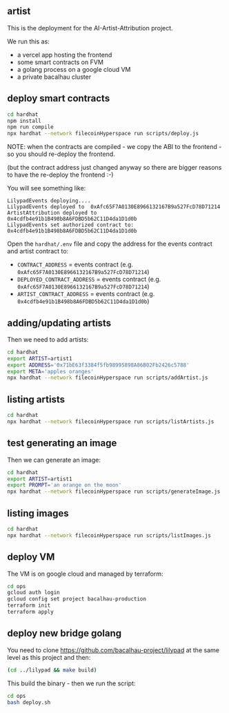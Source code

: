 ## artist

This is the deployment for the AI-Artist-Attribution project.

We run this as:

 * a vercel app hosting the frontend
 * some smart contracts on FVM
 * a golang process on a google cloud VM
 * a private bacalhau cluster

## deploy smart contracts

```bash
cd hardhat
npm install
npm run compile
npx hardhat --network filecoinHyperspace run scripts/deploy.js
```

NOTE: when the contracts are compiled - we copy the ABI to the frontend - so you should re-deploy the frontend.

(but the contract address just changed anyway so there are bigger reasons to have the re-deploy the frontend :-)

You will see something like:

```
LilypadEvents deploying....                                                                                                                                                                                                                
LilypadEvents deployed to  0xAfc65F7A0130E8966132167B9a527FcD78D71214                                                                                                                                                                      
ArtistAttribution deployed to  0x4cdfb4e91b1B498b8A6FDBD5b62C11D4da1D1d0b                                                                                                                                                                  
LilypadEvents set authorized contract to:  0x4cdfb4e91b1B498b8A6FDBD5b62C11D4da1D1d0b
```

Open the `hardhat/.env` file and copy the address for the events contract and artist contract to:

 * `CONTRACT_ADDRESS` = events contract (e.g. `0xAfc65F7A0130E8966132167B9a527FcD78D71214`)
 * `DEPLOYED_CONTRACT_ADDRESS` = events contract (e.g. `0xAfc65F7A0130E8966132167B9a527FcD78D71214`)
 * `ARTIST_CONTRACT_ADDRESS` = events contract (e.g. `0x4cdfb4e91b1B498b8A6FDBD5b62C11D4da1D1d0b`)

## adding/updating artists

Then we need to add artists:

```bash
cd hardhat
export ARTIST=artist1
export ADDRESS='0x71bE63f3384f5fb98995898A86B02Fb2426c5788'
export META='apples oranges'
npx hardhat --network filecoinHyperspace run scripts/addArtist.js
```

## listing artists

```bash
cd hardhat
npx hardhat --network filecoinHyperspace run scripts/listArtists.js
```

## test generating an image

Then we can generate an image:

```bash
cd hardhat
export ARTIST=artist1
export PROMPT='an orange on the moon'
npx hardhat --network filecoinHyperspace run scripts/generateImage.js
```

## listing images

```bash
cd hardhat
npx hardhat --network filecoinHyperspace run scripts/listImages.js
```

## deploy VM

The VM is on google cloud and managed by terraform:

```bash
cd ops
gcloud auth login
gcloud config set project bacalhau-production
terraform init
terraform apply
```

## deploy new bridge golang

You need to clone https://github.com/bacalhau-project/lilypad at the same level as this project and then:

```bash
(cd ../lilypad && make build)
```

This build the binary - then we run the script:

```bash
cd ops
bash deploy.sh
```
